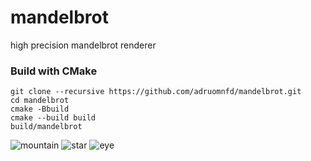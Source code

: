 # mandelbrot
high precision mandelbrot renderer

### Build with CMake
```
git clone --recursive https://github.com/adruomnfd/mandelbrot.git
cd mandelbrot
cmake -Bbuild
cmake --build build
build/mandelbrot
```
![mountain](https://user-images.githubusercontent.com/65841621/142720783-553c80f8-c8da-4c91-904c-6df11d435bcc.png)
![star](https://user-images.githubusercontent.com/65841621/142720790-3eadc5a1-acb9-4c95-8ca2-07d1d2dd1964.png)
![eye](https://user-images.githubusercontent.com/65841621/142720794-7f651f9a-e8f6-45c3-94f3-b6f9a5315ade.png)

